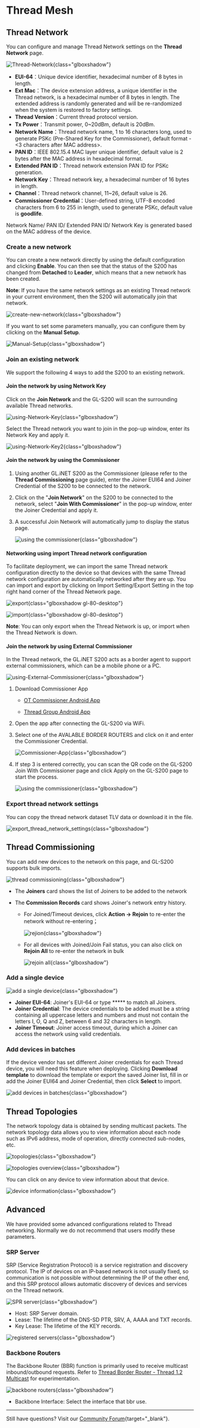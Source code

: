 # Thread Mesh

## Thread Network

You can configure and manage Thread Network settings on the **Thread Network** page.

![Thread-Network](https://static.gl-inet.com/docs/iot/en/thread_board_router/gl-s200/thread_mesh/thread-network.png){class="glboxshadow"}

- **EUI-64**：Unique device identifier, hexadecimal number of 8 bytes in length.
- **Ext Mac**：The device extension address, a unique identifier in the Thread network, is a hexadecimal number of 8 bytes in length. The extended address is randomly generated and will be re-randomized when the system is restored to factory settings.
- **Thread Version**：Current thread protocol version.
- **Tx Power**：Transmit power, 0~20dBm, default is 20dBm.
- **Network Name**：Thread network name, 1 to 16 characters long, used to generate PSKc (Pre-Shared Key for the Commissioner), default format <GL-model> - <3 characters after MAC address>.
- **PAN ID**：IEEE 802.15.4 MAC layer unique identifier, default value is 2 bytes after the MAC address in hexadecimal format.
- **Extended PAN ID**：Thread network extension PAN ID for PSKc generation.
- **Network Key**：Thread network key, a hexadecimal number of 16 bytes in length.
- **Channel**：Thread network channel, 11~26, default value is 26.
- **Commissioner Credential**：User-defined string, UTF-8 encoded characters from 6 to 255 in length, used to generate PSKc, default value is **goodlife**.

Network Name/ PAN ID/ Extended PAN ID/ Network Key is generated based on the MAC address of the device.

### Create a new network

You can create a new network directly by using the default configuration and clicking **Enable**. You can then see that the status of the S200 has changed from **Detached** to **Leader**, which means that a new network has been created.

**Note**: If you have the same network settings as an existing Thread network in your current environment, then the S200 will automatically join that network.

![create-new-network](https://static.gl-inet.com/docs/iot/en/thread_board_router/gl-s200/thread_mesh/create-new-network.png){class="glboxshadow"}

If you want to set some parameters manually, you can configure them by clicking on the **Manual Setup**.

![Manual-Setup](https://static.gl-inet.com/docs/iot/en/thread_board_router/gl-s200/thread_mesh/manual-setup.png){class="glboxshadow"}

### Join an existing network

We support the following 4 ways to add the S200 to an existing network.

#### Join the network by using Network Key

Click on the **Join Network** and the GL-S200 will scan the surrounding available Thread networks.

![using-Network-Key](https://static.gl-inet.com/docs/iot/en/thread_board_router/gl-s200/thread_mesh/using-network-key.png){class="glboxshadow"}

Select the Thread network you want to join in the pop-up window, enter its Network Key and apply it.

![using-Network-Key2](https://static.gl-inet.com/docs/iot/en/thread_board_router/gl-s200/thread_mesh/using-network-key2.png){class="glboxshadow"}

#### Join the network by using the Commissioner

1. Using another GL.iNET S200 as the Commissioner (please refer to the **Thread Commissioning** page guide), enter the Joiner EUI64 and Joiner Credential of the S200 to be connected to the network.

2. Click on the  "**Join Network**" on the S200 to be connected to the network, select "**Join With Commissioner**" in the pop-up window, enter the Joiner Credential and apply it.

3. A successful Join Network will automatically jump to display the status page.

    ![using the commissioner](https://static.gl-inet.com/docs/iot/en/thread_board_router/gl-s200/thread_mesh/using-the-commissioner.png){class="glboxshadow"}

#### Networking using import Thread network configuration

To facilitate deployment, we can import the same Thread network configuration directly to the device so that devices with the same Thread network configuration are automatically networked after they are up.
You can import and export by clicking on Import Setting/Export Setting in the top right hand corner of the Thread Network page.


![export](https://static.gl-inet.com/docs/iot/en/thread_board_router/gl-s200/thread_mesh/export.png){class="glboxshadow gl-80-desktop"}

![import](https://static.gl-inet.com/docs/iot/en/thread_board_router/gl-s200/thread_mesh/import.png){class="glboxshadow gl-80-desktop"}

**Note**: You can only export when the Thread Network is up, or import when the Thread Network is down.

#### Join the network by using External Commissioner

In the Thread network, the GL.iNET S200 acts as a border agent to support external commissioners, which can be a mobile phone or a PC.

![using-External-Commissioner](https://static.gl-inet.com/docs/iot/en/thread_board_router/gl-s200/thread_mesh/using-external-commissioner.png){class="glboxshadow"}

1. Download Commissioner App

    - [OT Commissioner Android App](https://github.com/openthread/ot-commissioner/tree/main/android)

    - [Thread Group Android App](https://play.google.com/store/apps/details?id=org.threadgroup.commissioner&hl=en)

2. Open the app after connecting the GL-S200 via WiFi.

3. Select one of the AVALABLE BORDER ROUTERS and click on it and enter the Commissioner Credential.

    ![Commissioner-App](https://static.gl-inet.com/docs/iot/en/thread_board_router/gl-s200/thread_mesh/commissioner-app.png){class="glboxshadow"}

4. If step 3 is entered correctly, you can scan the QR code on the GL-S200 Join With Commissioner page and click Apply on the GL-S200 page to start the process.

    ![using the commissioner](https://static.gl-inet.com/docs/iot/en/thread_board_router/gl-s200/thread_mesh/using-the-commissioner.png){class="glboxshadow"}

### Export thread network settings

You can copy the thread network dataset TLV data or download it in the file.

![export_thread_network_settings](https://static.gl-inet.com/docs/iot/en/thread_board_router/gl-s200/thread_mesh/export_thread_network_settings.png){class="glboxshadow"}

## Thread Commissioning

You can add new devices to the network on this page, and GL-S200 supports bulk imports.

![thread commissioning](https://static.gl-inet.com/docs/iot/en/thread_board_router/gl-s200/thread_mesh/commissioning.png){class="glboxshadow"}

- The **Joiners** card shows the list of Joiners to be added to the network

- The **Commission Records** card shows Joiner's network entry history.

    - For Joined/Timeout devices, click **Action -> Rejoin** to re-enter the network without re-entering；

        ![rejion](https://static.gl-inet.com/docs/iot/en/thread_board_router/gl-s200/thread_mesh/rejoin.png){class="glboxshadow"}

    - For all devices with Joined/Join Fail status, you can also click on **Rejoin All** to re-enter the network in bulk

        ![rejoin all](https://static.gl-inet.com/docs/iot/en/thread_board_router/gl-s200/thread_mesh/rejoin-all.png){class="glboxshadow"}

### Add a single device

![add a single device](https://static.gl-inet.com/docs/iot/en/thread_board_router/gl-s200/thread_mesh/add-a-single-device.png){class="glboxshadow"}

- **Joiner EUI-64**: Joiner's EUI-64 or type ***** to match all Joiners.
- **Joiner Credential**: The device credentials to be added must be a string containing all uppercase letters and numbers and must not contain the letters I, O, Q and Z, between 6 and 32 characters in length.
- **Joiner Timeout**: Joiner access timeout, during which a Joiner can access the network using valid credentials.

### Add devices in batches

If the device vendor has set different Joiner credentials for each Thread device, you will need this feature when deploying. Clicking **Download template** to download the template or export the saved Joiner list, fill in or add the Joiner EUI64 and Joiner Credential, then click **Select** to import.

![add devices in batches](https://static.gl-inet.com/docs/iot/en/thread_board_router/gl-s200/thread_mesh/add-devices-in-batches.png){class="glboxshadow"}

## Thread Topologies

The network topology data is obtained by sending multicast packets. The network topology data allows you to view information about each node such as IPv6 address, mode of operation, directly connected sub-nodes, etc.

![topologies](https://static.gl-inet.com/docs/iot/en/thread_board_router/gl-s200/thread_mesh/topologies.png){class="glboxshadow"}

![topologies overview](https://static.gl-inet.com/docs/iot/en/thread_board_router/gl-s200/thread_mesh/topologies-overview.png){class="glboxshadow"}

You can click on any device to view information about that device.

![device information](https://static.gl-inet.com/docs/iot/en/thread_board_router/gl-s200/thread_mesh/device-information.png){class="glboxshadow"}

## Advanced

We have provided some advanced configurations related to Thread networking. Normally we do not recommend that users modify these parameters.

### SRP Server

SRP (Service Registration Protocol) is a service registration and discovery protocol. The IP of devices on an IP-based network is not usually fixed, so communication is not possible without determining the IP of the other end, and this SRP protocol allows automatic discovery of devices and services on the Thread network.

![SPR server](https://static.gl-inet.com/docs/iot/en/thread_board_router/gl-s200/thread_mesh/srp-server.png){class="glboxshadow"}

- Host: SRP Server domain.
- Lease: The lifetime of the DNS-SD PTR, SRV, A, AAAA and TXT records.
- Key Lease: The lifetime of the KEY records.

![registered servers](https://static.gl-inet.com/docs/iot/en/thread_board_router/gl-s200/thread_mesh/srp-services.png){class="glboxshadow"}

### Backbone Routers

The Backbone Router (BBR) function is primarily used to receive multicast inbound/outbound requests. Refer to [Thread Border Router - Thread 1.2 Multicast](https://openthread.google.cn/codelabs/openthread-border-router-ipv6-multicast#0) for experimentation.

![backbone routers](https://static.gl-inet.com/docs/iot/en/thread_board_router/gl-s200/thread_mesh/bbr_settings.png){class="glboxshadow"}

- Backbone Interface: Select the interface that bbr use.

---

Still have questions? Visit our [Community Forum](https://forum.gl-inet.com){target="_blank"}.
